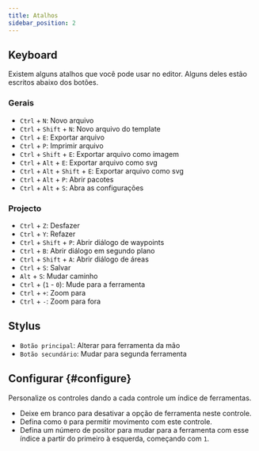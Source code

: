 ```yaml
---
title: Atalhos
sidebar_position: 2
---
```


## Keyboard

Existem alguns atalhos que você pode usar no editor.
Alguns deles estão escritos abaixo dos botões.

### Gerais

- `Ctrl` + `N`: Novo arquivo
- `Ctrl` + `Shift` + `N`: Novo arquivo do template
- `Ctrl` + `E`: Exportar arquivo
- `Ctrl` + `P`: Imprimir arquivo
- `Ctrl` + `Shift` + `E`: Exportar arquivo como imagem
- `Ctrl` + `Alt` + `E`: Exportar arquivo como svg
- `Ctrl` + `Alt` + `Shift` + `E`: Exportar arquivo como svg
- `Ctrl` + `Alt` + `P`: Abrir pacotes
- `Ctrl` + `Alt` + `S`: Abra as configurações

### Projecto

- `Ctrl` + `Z`: Desfazer
- `Ctrl` + `Y`: Refazer
- `Ctrl` + `Shift` + `P`: Abrir diálogo de waypoints
- `Ctrl` + `B`: Abrir diálogo em segundo plano
- `Ctrl` + `Shift` + `A`: Abrir diálogo de áreas
- `Ctrl` + `S`: Salvar
- `Alt` + `S`: Mudar caminho
- `Ctrl` + (`1` - `0`): Mude para a ferramenta
- `Ctrl` + `+`: Zoom para
- `Ctrl` + `-`: Zoom para fora

## Stylus

- `Botão principal`: Alterar para ferramenta da mão
- `Botão secundário`: Mudar para segunda ferramenta

## Configurar {#configure}

Personalize os controles dando a cada controle um índice de ferramentas.

- Deixe em branco para desativar a opção de ferramenta neste controle.
- Defina como `0` para permitir movimento com este controle.
- Defina um número de positor para mudar para a ferramenta com esse índice a partir do primeiro à esquerda, começando com `1`.
